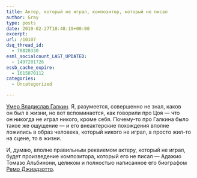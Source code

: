 ```yaml
---
title: Актер, который не играл, композитор, который не писал
author: Gray
type: posts
date: 2010-02-27T18:48:19+00:00
excerpt:
url: /10107
dsq_thread_id:
  - 70820330
esml_socialcount_LAST_UPDATED:
  - 1497201726
essb_cache_expire:
  - 1615070112
categories:
  - Uncategorized

---
```








<a href="http://www.gazeta.ru/culture/2010/02/27/a_3330934.shtml" target="_blank">Умер Владислав Галкин</a>. Я, разумеется, совершенно не&nbsp;знал, каков он&nbsp;был в&nbsp;жизни, но&nbsp;вот вспоминается, как говорили про Цоя&nbsp;&mdash; что он&nbsp;никогда не&nbsp;играл никого, кроме себя. <nobr>Почему-то</nobr> про Галкина было такое&nbsp;же ощущение&nbsp;&mdash; и&nbsp;его внеактерские похождения вполне ложились в&nbsp;образ человека, который никого не&nbsp;играл, а&nbsp;просто <nobr>жил-то</nobr> на&nbsp;сцене, то&nbsp;в&nbsp;жизни.

И, думаю, вполне правильным реквиемом актеру, который не&nbsp;играл, будет произведение композитора, который его не&nbsp;писал&nbsp;&mdash; Адажио Томазо Альбинони, целиком и&nbsp;полностью написанное его биографом <a href="http://en.wikipedia.org/wiki/Remo_Giazotto" target="_blank">Ремо Джиадзотто</a>.